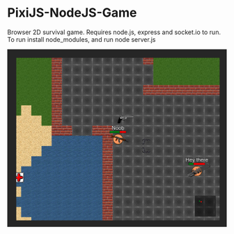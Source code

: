 # PixiJS-NodeJS-Game
Browser 2D survival game. Requires node.js, express and socket.io to run.
To run install node_modules, and run node server.js

![Screenshot](screenshot.jpg?raw=true "Title")
